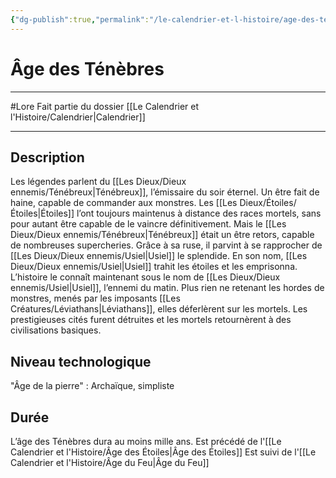 ```yaml
---
{"dg-publish":true,"permalink":"/le-calendrier-et-l-histoire/age-des-tenebres/"}
---
```


# Âge des Ténèbres
---
#Lore 
Fait partie du dossier [[Le Calendrier et l'Histoire/Calendrier\|Calendrier]]

-------
## Description
Les légendes parlent du [[Les Dieux/Dieux ennemis/Ténébreux\|Ténébreux]], l’émissaire du soir éternel. Un être fait de haine, capable de commander aux monstres. Les [[Les Dieux/Étoiles/Étoiles\|Étoiles]] l’ont toujours maintenus à distance des races mortels, sans pour autant être capable de le vaincre définitivement.
Mais le [[Les Dieux/Dieux ennemis/Ténébreux\|Ténébreux]] était un être retors, capable de nombreuses supercheries. Grâce à sa ruse, il parvint à se rapprocher de [[Les Dieux/Dieux ennemis/Usiel\|Usiel]] le splendide. En son nom, [[Les Dieux/Dieux ennemis/Usiel\|Usiel]] trahit les étoiles et les emprisonna. L’histoire le connaît maintenant sous le nom de [[Les Dieux/Dieux ennemis/Usiel\|Usiel]], l’ennemi du matin.
Plus rien ne retenant les hordes de monstres, menés par les imposants [[Les Créatures/Léviathans\|Léviathans]], elles déferlèrent sur les mortels. Les prestigieuses cités furent détruites et les mortels retournèrent à des civilisations basiques.
## Niveau technologique
"Âge de la pierre" : Archaïque, simpliste
## Durée
L’âge des Ténèbres dura au moins mille ans.
Est précédé de l'[[Le Calendrier et l'Histoire/Âge des Étoiles\|Âge des Étoiles]]
Est suivi de l'[[Le Calendrier et l'Histoire/Âge du Feu\|Âge du Feu]]